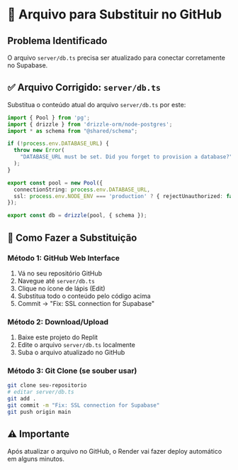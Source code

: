 # 🔧 Arquivo para Substituir no GitHub

## Problema Identificado
O arquivo `server/db.ts` precisa ser atualizado para conectar corretamente no Supabase.

## ✅ Arquivo Corrigido: `server/db.ts`

Substitua o conteúdo atual do arquivo `server/db.ts` por este:

```typescript
import { Pool } from 'pg';
import { drizzle } from 'drizzle-orm/node-postgres';
import * as schema from "@shared/schema";

if (!process.env.DATABASE_URL) {
  throw new Error(
    "DATABASE_URL must be set. Did you forget to provision a database?",
  );
}

export const pool = new Pool({ 
  connectionString: process.env.DATABASE_URL,
  ssl: process.env.NODE_ENV === 'production' ? { rejectUnauthorized: false } : false
});

export const db = drizzle(pool, { schema });
```

## 🚀 Como Fazer a Substituição

### Método 1: GitHub Web Interface
1. Vá no seu repositório GitHub
2. Navegue até `server/db.ts`
3. Clique no ícone de lápis (Edit)
4. Substitua todo o conteúdo pelo código acima
5. Commit → "Fix: SSL connection for Supabase"

### Método 2: Download/Upload
1. Baixe este projeto do Replit
2. Edite o arquivo `server/db.ts` localmente
3. Suba o arquivo atualizado no GitHub

### Método 3: Git Clone (se souber usar)
```bash
git clone seu-repositorio
# editar server/db.ts
git add .
git commit -m "Fix: SSL connection for Supabase"
git push origin main
```

## ⚠️ Importante
Após atualizar o arquivo no GitHub, o Render vai fazer deploy automático em alguns minutos.